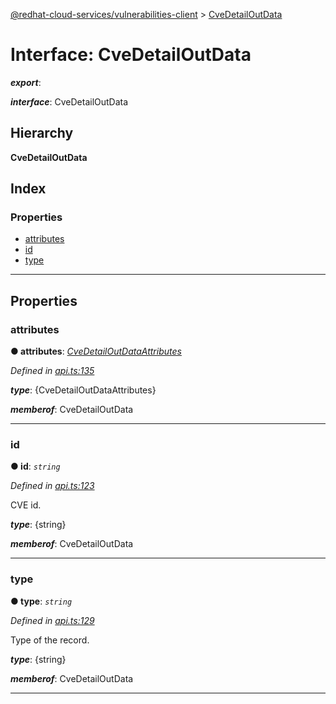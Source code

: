 [@redhat-cloud-services/vulnerabilities-client](../README.md) > [CveDetailOutData](../interfaces/cvedetailoutdata.md)

# Interface: CveDetailOutData

*__export__*: 

*__interface__*: CveDetailOutData

## Hierarchy

**CveDetailOutData**

## Index

### Properties

* [attributes](cvedetailoutdata.md#attributes)
* [id](cvedetailoutdata.md#id)
* [type](cvedetailoutdata.md#type)

---

## Properties

<a id="attributes"></a>

###  attributes

**● attributes**: *[CveDetailOutDataAttributes](cvedetailoutdataattributes.md)*

*Defined in [api.ts:135](https://github.com/RedHatInsights/javascript-clients/blob/master/packages/vulnerabilities/api.ts#L135)*

*__type__*: {CveDetailOutDataAttributes}

*__memberof__*: CveDetailOutData

___
<a id="id"></a>

###  id

**● id**: *`string`*

*Defined in [api.ts:123](https://github.com/RedHatInsights/javascript-clients/blob/master/packages/vulnerabilities/api.ts#L123)*

CVE id.

*__type__*: {string}

*__memberof__*: CveDetailOutData

___
<a id="type"></a>

###  type

**● type**: *`string`*

*Defined in [api.ts:129](https://github.com/RedHatInsights/javascript-clients/blob/master/packages/vulnerabilities/api.ts#L129)*

Type of the record.

*__type__*: {string}

*__memberof__*: CveDetailOutData

___

